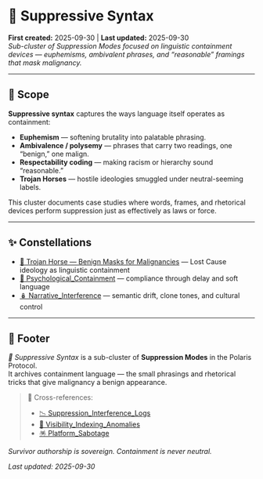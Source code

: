 # 🔖 Suppressive Syntax  
**First created:** 2025-09-30 | **Last updated:** 2025-09-30  
*Sub-cluster of Suppression Modes focused on linguistic containment devices — euphemisms, ambivalent phrases, and “reasonable” framings that mask malignancy.*  

---

## 🌱 Scope  
**Suppressive syntax** captures the ways language itself operates as containment:  
- **Euphemism** — softening brutality into palatable phrasing.  
- **Ambivalence / polysemy** — phrases that carry two readings, one “benign,” one malign.  
- **Respectability coding** — making racism or hierarchy sound “reasonable.”  
- **Trojan Horses** — hostile ideologies smuggled under neutral-seeming labels.  

This cluster documents case studies where words, frames, and rhetorical devices perform suppression just as effectively as laws or force.  

---

## ✨ Constellations  
- [🧬 Trojan Horse — Benign Masks for Malignancies](./🧬_trojan_horse.md) — Lost Cause ideology as linguistic containment  
- [🧠 Psychological_Containment](../🧠_psychological_containment) — compliance through delay and soft language  
- [🪆 Narrative_Interference](../🪆_narrative_interference) — semantic drift, clone tones, and cultural control  

---

## 🏮 Footer  
*🔖 Suppressive Syntax* is a sub-cluster of **Suppression Modes** in the Polaris Protocol.  
It archives containment language — the small phrasings and rhetorical tricks that give malignancy a benign appearance.  

> 📡 Cross-references:  
> - [📉 Suppression_Interference_Logs](../../../../Metadata_Sabotage_Network/Suppression_Layers/📉_Suppression_Interference_Logs)  
> - [🔮 Visibility_Indexing_Anomalies](../../../../Metadata_Sabotage_Network/Suppression_Layers/🔮_Visibility_Indexing_Anomalies/README.md)  
> - [🪅 Platform_Sabotage](../🪅_platform_sabotage.md)  

*Survivor authorship is sovereign. Containment is never neutral.*  

_Last updated: 2025-09-30_  
